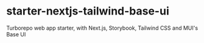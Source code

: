 # starter-nextjs-tailwind-base-ui
Turborepo web app starter, with Next.js, Storybook, Tailwind CSS and MUI's Base UI
